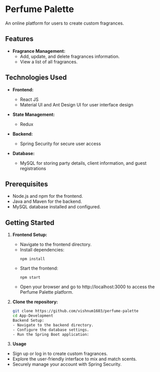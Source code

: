 # Perfume Palette

An online platform for users to create custom fragrances.

## Features

- **Fragrance Management:**
  - Add, update, and delete fragrances information.
  - View a list of all fragrances.

## Technologies Used

- **Frontend:**
  - React JS
  - Material UI and Ant Design UI for user interface design

- **State Management:**
  - Redux

- **Backend:**
  - Spring Security for secure user access

- **Database:**
  - MySQL for storing party details, client information, and guest registrations

## Prerequisites

- Node.js and npm for the frontend.
- Java and Maven for the backend.
- MySQL database installed and configured.

## Getting Started

1. **Frontend Setup:**

   - Navigate to the frontend directory.
   - Install dependencies: 
     ```
     npm install
     ```
   - Start the frontend: 
     ```
     npm start
     ```
   - Open your browser and go to http://localhost:3000 to access the Perfume Palette platform.

2. **Clone the repository:**

   ```bash
   git clone https://github.com/vishnum1603/perfume-palette
   cd App-Development
   Backend Setup:
   - Navigate to the backend directory.
   - Configure the database settings.
   - Run the Spring Boot application:

3. **Usage**
  - Sign up or log in to create custom fragrances.
  - Explore the user-friendly interface to mix and match scents.
  - Securely manage your account with Spring Security.
